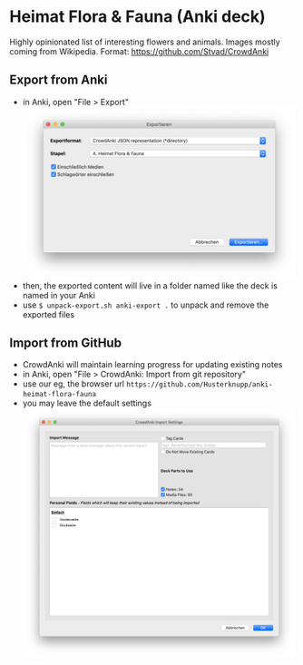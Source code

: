 # Heimat Flora & Fauna (Anki deck)

Highly opinionated list of interesting flowers and animals. Images mostly coming from Wikipedia. Format: https://github.com/Stvad/CrowdAnki

## Export from Anki

- in Anki, open "File > Export" ![](screenshot-export.png)
- then, the exported content will live in a folder named like the deck is named in your Anki
- use `$ unpack-export.sh anki-export .` to unpack and remove the exported files

## Import from GitHub

- CrowdAnki will maintain learning progress for updating existing notes
- in Anki, open "File > CrowdAnki: Import from git repository"
- use our eg, the browser url `https://github.com/Husterknupp/anki-heimat-flora-fauna`
- you may leave the default settings ![](screenshot-import.png)